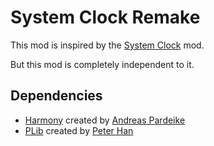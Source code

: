 # System Clock Remake

This mod is inspired by the [System Clock](https://steamcommunity.com/sharedfiles/filedetails/?id=2013164217) mod.

But this mod is completely independent to it.

## Dependencies

- [Harmony](https://github.com/pardeike/Harmony) created by [Andreas Pardeike](https://github.com/pardeike)
- [PLib](https://github.com/peterhaneve/ONIMods/tree/main/PLib) created by [Peter Han](https://github.com/peterhaneve)
